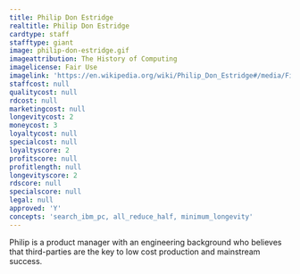 ```yaml
---
title: Philip Don Estridge
realtitle: Philip Don Estridge
cardtype: staff
stafftype: giant
image: philip-don-estridge.gif
imageattribution: The History of Computing
imagelicense: Fair Use
imagelink: 'https://en.wikipedia.org/wiki/Philip_Don_Estridge#/media/File:DonEstridge.png'
staffcost: null
qualitycost: null
rdcost: null
marketingcost: null
longevitycost: 2
moneycost: 3
loyaltycost: null
specialcost: null
loyaltyscore: 2
profitscore: null
profitlength: null
longevityscore: 2
rdscore: null
specialscore: null
legal: null
approved: 'Y'
concepts: 'search_ibm_pc, all_reduce_half, minimum_longevity'
---
```


Philip is a product manager with an engineering background who believes that third-parties are the key to low cost production and mainstream success.
